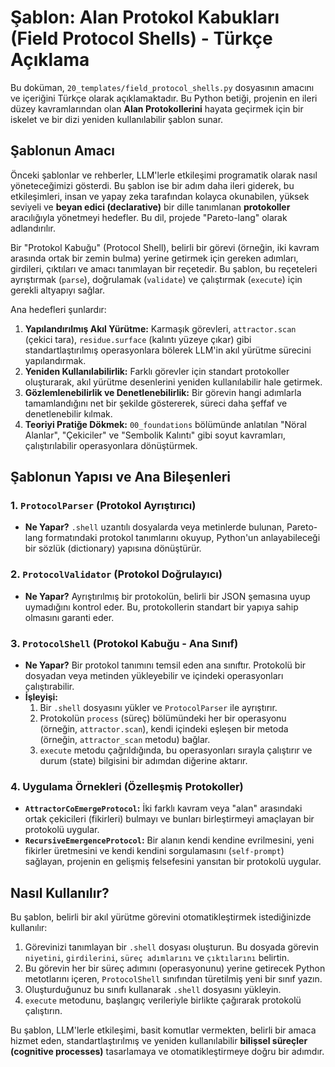 # Şablon: Alan Protokol Kabukları (Field Protocol Shells) - Türkçe Açıklama

Bu doküman, `20_templates/field_protocol_shells.py` dosyasının amacını ve içeriğini Türkçe olarak açıklamaktadır. Bu Python betiği, projenin en ileri düzey kavramlarından olan **Alan Protokollerini** hayata geçirmek için bir iskelet ve bir dizi yeniden kullanılabilir şablon sunar.

## Şablonun Amacı

Önceki şablonlar ve rehberler, LLM'lerle etkileşimi programatik olarak nasıl yöneteceğimizi gösterdi. Bu şablon ise bir adım daha ileri giderek, bu etkileşimleri, insan ve yapay zeka tarafından kolayca okunabilen, yüksek seviyeli ve **beyan edici (declarative)** bir dille tanımlanan **protokoller** aracılığıyla yönetmeyi hedefler. Bu dil, projede "Pareto-lang" olarak adlandırılır.

Bir "Protokol Kabuğu" (Protocol Shell), belirli bir görevi (örneğin, iki kavram arasında ortak bir zemin bulma) yerine getirmek için gereken adımları, girdileri, çıktıları ve amacı tanımlayan bir reçetedir. Bu şablon, bu reçeteleri ayrıştırmak (`parse`), doğrulamak (`validate`) ve çalıştırmak (`execute`) için gerekli altyapıyı sağlar.

Ana hedefleri şunlardır:

1.  **Yapılandırılmış Akıl Yürütme:** Karmaşık görevleri, `attractor.scan` (çekici tara), `residue.surface` (kalıntı yüzeye çıkar) gibi standartlaştırılmış operasyonlara bölerek LLM'in akıl yürütme sürecini yapılandırmak.
2.  **Yeniden Kullanılabilirlik:** Farklı görevler için standart protokoller oluşturarak, akıl yürütme desenlerini yeniden kullanılabilir hale getirmek.
3.  **Gözlemlenebilirlik ve Denetlenebilirlik:** Bir görevin hangi adımlarla tamamlandığını net bir şekilde göstererek, süreci daha şeffaf ve denetlenebilir kılmak.
4.  **Teoriyi Pratiğe Dökmek:** `00_foundations` bölümünde anlatılan "Nöral Alanlar", "Çekiciler" ve "Sembolik Kalıntı" gibi soyut kavramları, çalıştırılabilir operasyonlara dönüştürmek.

## Şablonun Yapısı ve Ana Bileşenleri

### 1. `ProtocolParser` (Protokol Ayrıştırıcı)
*   **Ne Yapar?** `.shell` uzantılı dosyalarda veya metinlerde bulunan, Pareto-lang formatındaki protokol tanımlarını okuyup, Python'un anlayabileceği bir sözlük (dictionary) yapısına dönüştürür.

### 2. `ProtocolValidator` (Protokol Doğrulayıcı)
*   **Ne Yapar?** Ayrıştırılmış bir protokolün, belirli bir JSON şemasına uyup uymadığını kontrol eder. Bu, protokollerin standart bir yapıya sahip olmasını garanti eder.

### 3. `ProtocolShell` (Protokol Kabuğu - Ana Sınıf)
*   **Ne Yapar?** Bir protokol tanımını temsil eden ana sınıftır. Protokolü bir dosyadan veya metinden yükleyebilir ve içindeki operasyonları çalıştırabilir.
*   **İşleyişi:**
    1.  Bir `.shell` dosyasını yükler ve `ProtocolParser` ile ayrıştırır.
    2.  Protokolün `process` (süreç) bölümündeki her bir operasyonu (örneğin, `attractor.scan`), kendi içindeki eşleşen bir metoda (örneğin, `attractor_scan` metodu) bağlar.
    3.  `execute` metodu çağrıldığında, bu operasyonları sırayla çalıştırır ve durum (state) bilgisini bir adımdan diğerine aktarır.

### 4. Uygulama Örnekleri (Özelleşmiş Protokoller)
*   **`AttractorCoEmergeProtocol`:** İki farklı kavram veya "alan" arasındaki ortak çekicileri (fikirleri) bulmayı ve bunları birleştirmeyi amaçlayan bir protokolü uygular.
*   **`RecursiveEmergenceProtocol`:** Bir alanın kendi kendine evrilmesini, yeni fikirler üretmesini ve kendi kendini sorgulamasını (`self-prompt`) sağlayan, projenin en gelişmiş felsefesini yansıtan bir protokolü uygular.

## Nasıl Kullanılır?

Bu şablon, belirli bir akıl yürütme görevini otomatikleştirmek istediğinizde kullanılır:

1.  Görevinizi tanımlayan bir `.shell` dosyası oluşturun. Bu dosyada görevin `niyetini`, `girdilerini`, `süreç adımlarını` ve `çıktılarını` belirtin.
2.  Bu görevin her bir süreç adımını (operasyonunu) yerine getirecek Python metotlarını içeren, `ProtocolShell` sınıfından türetilmiş yeni bir sınıf yazın.
3.  Oluşturduğunuz bu sınıfı kullanarak `.shell` dosyasını yükleyin.
4.  `execute` metodunu, başlangıç verileriyle birlikte çağırarak protokolü çalıştırın.

Bu şablon, LLM'lerle etkileşimi, basit komutlar vermekten, belirli bir amaca hizmet eden, standartlaştırılmış ve yeniden kullanılabilir **bilişsel süreçler (cognitive processes)** tasarlamaya ve otomatikleştirmeye doğru bir adımdır.
